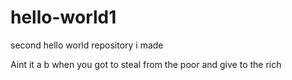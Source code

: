 # hello-world1
second hello world repository i made

Aint it a b when you got to steal from the poor and give to the rich
